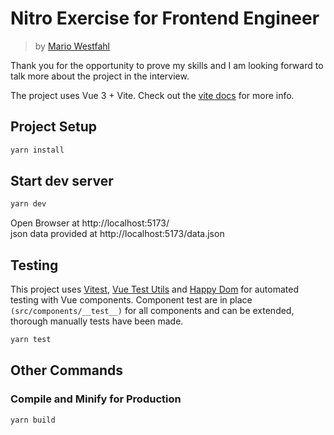 # Nitro Exercise for Frontend Engineer
> by [Mario Westfahl](https://www.linkedin.com/in/mario-westfahl-52883723b/)


Thank you for the opportunity to prove my skills and I am looking forward to talk more about the project in the interview. 


The project uses Vue 3 + Vite. Check out the [vite docs](https://vitejs.dev/guide/#scaffolding-your-first-vite-project) for more info.

## Project Setup

```sh
yarn install
```

## Start dev server

```sh
yarn dev
```
Open Browser at http://localhost:5173/  
json data provided at http://localhost:5173/data.json


## Testing
This project uses [Vitest](https://vitest.dev/guide/), [Vue Test Utils](https://test-utils.vuejs.org/guide/) and [Happy Dom](https://github.com/capricorn86/happy-dom) for automated testing with Vue components. Component test are in place `(src/components/__test__)` for all components and can be extended, thorough manually tests have been made.
```sh
yarn test
```


## Other Commands
### Compile and Minify for Production

```sh
yarn build
```